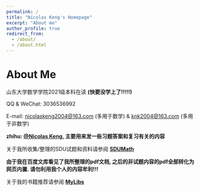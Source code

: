 ```yaml
---
permalink: /
title: "Nicolas Keng's Homepage"
excerpt: "About me"
author_profile: true
redirect_from: 
  - /about/
  - /about.html
---
```


About Me
======

山东大学数学学院2021级本科在读 **(快要没学上了!!!!!)**

QQ & WeChat: 3036536992

E-mail: nicolaskeng2004@163.com (多用于数学) & knk2004@163.com (多用于非数学)

**zhihu: [@Nicolas Keng](https://www.zhihu.com/people/nicolas-keng), 主要用来发一些习题答案和复习有关的内容**

关于我所收集/整理的SDU试题和资料请参阅 **[SDUMath](https://nicolaskeng.github.io/miscellanies/SDUMath-Exams)**

**由于我在百度文库看见了我所整理的pdf文档, 之后的非试题内容的pdf全部转化为网页内置. 请勿利用我个人的内容牟利!!!**

关于我的书籍推荐请参阅 **[MyLibs](https://nicolaskeng.github.io/miscellanies/MyLibs)**




